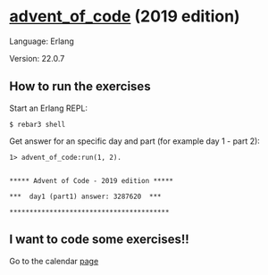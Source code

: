 [advent_of_code](https://adventofcode.com/) (2019 edition)
=====

Language: Erlang

Version: 22.0.7

## How to run the exercises

Start an Erlang REPL:

    $ rebar3 shell

Get answer for an specific day and part (for example day 1 - part 2):

    1> advent_of_code:run(1, 2).

    
    ***** Advent of Code - 2019 edition *****

    ***  day1 (part1) answer: 3287620  ***

    ****************************************


## I want to code some exercises!!

Go to the calendar [page](https://adventofcode.com/2019)

